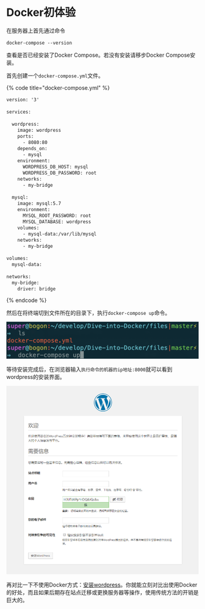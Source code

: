 # Docker初体验

在服务器上首先通过命令

```text
docker-compose --version
```

查看是否已经安装了Docker Compose。若没有安装请移步Docker Compose安装。

首先创建一个`docker-compose.yml`文件。

{% code title="docker-compose.yml" %}
```text
version: '3'
​
services:
​
  wordpress:
    image: wordpress
    ports:
      - 8080:80
    depends_on:
      - mysql
    environment:
      WORDPRESS_DB_HOST: mysql
      WORDPRESS_DB_PASSWORD: root
    networks:
      - my-bridge
​
  mysql:
    image: mysql:5.7
    environment:
      MYSQL_ROOT_PASSWORD: root
      MYSQL_DATABASE: wordpress
    volumes:
      - mysql-data:/var/lib/mysql
    networks:
      - my-bridge
​
volumes:
  mysql-data:
​
networks:
  my-bridge:
    driver: bridge
```
{% endcode %}

然后在将终端切到文件所在的目录下，执行`docker-compose up`命令。

![](.gitbook/assets/docker-compose-up.png)

等待安装完成后，在浏览器输入`执行命令的机器的ip地址:8000`就可以看到wordpress的安装界面。

![](.gitbook/assets/wordpress.png)

再对比一下不使用Docker方式：[安装wordpress](https://codex.wordpress.org/zh-cn:%E5%AE%89%E8%A3%85_WordPress)。你就能立刻对比出使用Docker的好处，而且如果后期存在站点迁移或更换服务器等操作，使用传统方法的开销是巨大的。

